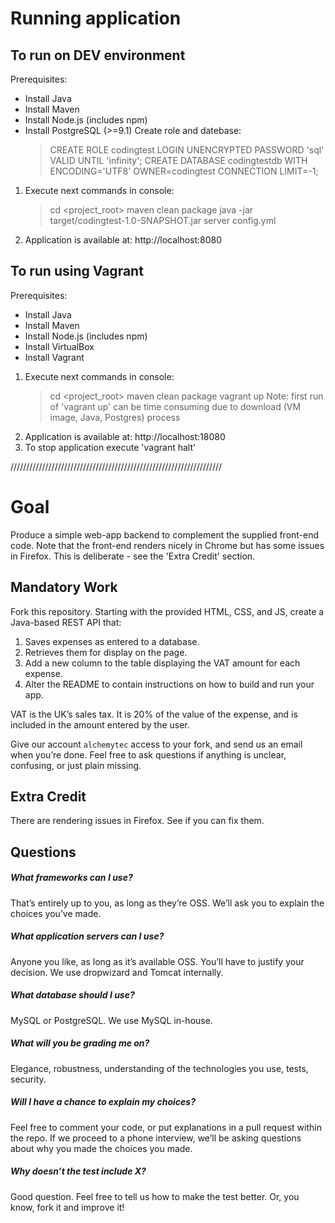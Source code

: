 Running application
===================

To run on DEV environment
------------------
Prerequisites:
   - Install Java
   - Install Maven
   - Install Node.js (includes npm)
   - Install PostgreSQL (>=9.1)
     Create role and datebase:
        > CREATE ROLE codingtest LOGIN UNENCRYPTED PASSWORD 'sql' VALID UNTIL 'infinity';
        > CREATE DATABASE codingtestdb WITH ENCODING='UTF8' OWNER=codingtest CONNECTION LIMIT=-1;

1. Execute next commands in console:
   > cd <project_root>
   > maven clean package
   > java -jar target/codingtest-1.0-SNAPSHOT.jar server config.yml
2. Application is available at: http://localhost:8080


To run using Vagrant
--------------------
Prerequisites:
   - Install Java
   - Install Maven
   - Install Node.js (includes npm)
   - Install VirtualBox
   - Install Vagrant

1. Execute next commands in console:
   > cd <project_root>
   > maven clean package
   > vagrant up
   Note: first run of 'vagrant up' can be time consuming due to download (VM image, Java, Postgres) process
2. Application is available at: http://localhost:18080
3. To stop application execute 'vagrant halt'


///////////////////////////////////////////////////////////////////


Goal
====
Produce a simple web-app backend to complement the supplied front-end code. Note that the front-end renders nicely in Chrome but has some issues in Firefox. This is deliberate - see the 'Extra Credit' section.

Mandatory Work
--------------
Fork this repository. Starting with the provided HTML, CSS, and JS, create a Java-based REST API that:

1. Saves expenses as entered to a database.
2. Retrieves them for display on the page. 
3. Add a new column to the table displaying the VAT amount for each expense.
4. Alter the README to contain instructions on how to build and run your app.

VAT is the UK’s sales tax. It is 20% of the value of the expense, and is included in the amount entered by the user.

Give our account `alchemytec` access to your fork, and send us an email when you’re done. Feel free to ask questions if anything is unclear, confusing, or just plain missing.

Extra Credit
------------
There are rendering issues in Firefox. See if you can fix them.


Questions
---------
##### What frameworks can I use?
That’s entirely up to you, as long as they’re OSS. We’ll ask you to explain the choices you’ve made.

##### What application servers can I use?
Anyone you like, as long as it’s available OSS. You’ll have to justify your decision. We use dropwizard and Tomcat internally. 

##### What database should I use?
MySQL or PostgreSQL. We use MySQL in-house.

##### What will you be grading me on?
Elegance, robustness, understanding of the technologies you use, tests, security. 

##### Will I have a chance to explain my choices?
Feel free to comment your code, or put explanations in a pull request within the repo. If we proceed to a phone interview, we’ll be asking questions about why you made the choices you made. 

##### Why doesn’t the test include X?
Good question. Feel free to tell us how to make the test better. Or, you know, fork it and improve it!
